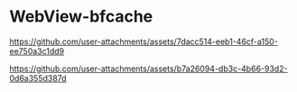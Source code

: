 # WebView-bfcache

https://github.com/user-attachments/assets/7dacc514-eeb1-46cf-a150-ee750a3c1dd9

https://github.com/user-attachments/assets/b7a26094-db3c-4b66-93d2-0d6a355d387d
